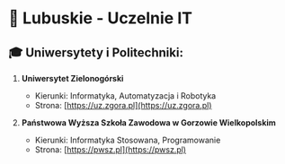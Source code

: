 # 📍 Lubuskie - Uczelnie IT

## 🎓 Uniwersytety i Politechniki:
1. **Uniwersytet Zielonogórski**  
   - Kierunki: Informatyka, Automatyzacja i Robotyka  
   - Strona: [https://uz.zgora.pl](https://uz.zgora.pl)

2. **Państwowa Wyższa Szkoła Zawodowa w Gorzowie Wielkopolskim**  
   - Kierunki: Informatyka Stosowana, Programowanie  
   - Strona: [https://pwsz.pl](https://pwsz.pl)
